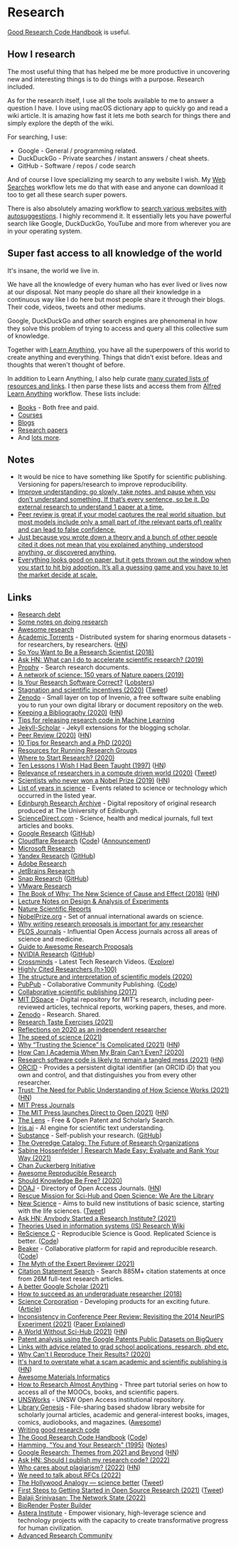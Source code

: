 # Research

[Good Research Code Handbook](https://goodresearch.dev/) is useful.

## How I research

The most useful thing that has helped me be more productive in uncovering new and interesting things is to do things with a purpose. Research included.

As for the research itself, I use all the tools available to me to answer a question I have. I love using macOS dictionary app to quickly go and read a wiki article. It is amazing how fast it lets me both search for things there and simply explore the depth of the wiki.

For searching, I use:

- Google - General / programming related.
- DuckDuckGo - Private searches / instant answers / cheat sheets.
- GitHub - Software / repos / code search

And of course I love specializing my search to any website I wish. My [Web Searches](https://github.com/nikitavoloboev/alfred-web-searches) workflow lets me do that with ease and anyone can download it too to get all these search super powers.

There is also absolutely amazing workflow to [search various websites with autosuggestions](https://github.com/deanishe/alfred-searchio). I highly recommend it. It essentially lets you have powerful search like Google, DuckDuckGo, YouTube and more from wherever you are in your operating system.

## Super fast access to all knowledge of the world

It's insane, the world we live in.

We have all the knowledge of every human who has ever lived or lives now at our disposal. Not many people do share all their knowledge in a continuous way like I do here but most people share it through their blogs. Their code, videos, tweets and other mediums.

Google, DuckDuckGo and other search engines are phenomenal in how they solve this problem of trying to access and query all this collective sum of knowledge.

Together with [Learn Anything](https://learn-anything.xyz/), you have all the superpowers of this world to create anything and everything. Things that didn't exist before. Ideas and thoughts that weren't thought of before.

In addition to Learn Anything, I also help curate [many curated lists of resources and links](https://github.com/learn-anything/curated-lists). I then parse these lists and access them from [Alfred Learn Anything](https://github.com/nikitavoloboev/alfred-learn-anything) workflow. These lists include:

- [Books](https://github.com/learn-anything/books) - Both free and paid.
- [Courses](https://github.com/learn-anything/courses)
- [Blogs](https://github.com/learn-anything/blogs)
- [Research papers](https://github.com/learn-anything/research-papers)
- And [lots more](https://github.com/learn-anything/curated-lists).

## Notes

- It would be nice to have something like Spotify for scientific publishing. Versioning for papers/research to improve reproducibility.
- [Improve understanding: go slowly, take notes, and pause when you don’t understand something. If that’s every sentence, so be it. Do external research to understand 1 paper at a time.](https://www.reddit.com/r/neuroscience/comments/m9t8w4/best_neuroscience_journals_to_follow_in_strokead/)
- [Peer review is great if your model captures the real world situation, but most models include only a small part of (the relevant parts of) reality and can lead to false confidence.](https://twitter.com/insrchf/status/1434527282664722437)
- [Just because you wrote down a theory and a bunch of other people cited it does not mean that you explained anything, understood anything, or discovered anything.](https://twitter.com/Noahpinion/status/1441603710182772737)
- [Everything looks good on paper, but it gets thrown out the window when you start to hit big adoption. It’s all a guessing game and you have to let the market decide at scale.](https://twitter.com/RunNode/status/1463944501328760841)

## Links

- [Research debt](https://distill.pub/2017/research-debt/)
- [Some notes on doing research](https://www.reddit.com/r/MachineLearning/comments/73n9pm/d_confession_as_an_ai_researcher_seeking_advice/dnrsmh9/ "permalink")
- [Awesome research](https://github.com/emptymalei/awesome-research)
- [Academic Torrents](http://academictorrents.com/) - Distributed system for sharing enormous datasets - for researchers, by researchers. ([HN](https://news.ycombinator.com/item?id=22033833))
- [So You Want to Be a Research Scientist (2018)](https://medium.com/s/story/so-you-want-to-be-a-research-scientist-363c075d3d4c?fbclid=IwAR0tcvEpi4DojA3xmFMsuvXg8eqjZ_kHS_0HhBbzvBZ-WK-X-FrwjOe5MbA)
- [Ask HN: What can I do to accelerate scientific research? (2019)](https://news.ycombinator.com/item?id=20189664)
- [Prophy](https://www.prophy.science/) - Search research documents.
- [A network of science: 150 years of Nature papers (2019)](https://www.youtube.com/watch?v=GW4s58u8PZo)
- [Is Your Research Software Correct?](https://mikecroucher.github.io/MLPM_talk/) ([Lobsters](https://lobste.rs/s/yvuwwe/is_your_research_software_correct))
- [Stagnation and scientific incentives (2020)](https://www.nber.org/papers/w26752.pdf) ([Tweet](https://twitter.com/michael_nielsen/status/1229579376016023552))
- [Zenodo](https://github.com/zenodo/zenodo) - Small layer on top of Invenio, a free software suite enabling you to run your own digital library or document repository on the web.
- [Keeping a Bibliography (2020)](https://bastian.rieck.me/blog/posts/2020/bibliography/) ([HN](https://news.ycombinator.com/item?id=22683294))
- [Tips for releasing research code in Machine Learning](https://github.com/paperswithcode/releasing-research-code)
- [Jekyll-Scholar](https://github.com/inukshuk/jekyll-scholar) - Jekyll extensions for the blogging scholar.
- [Peer Review (2020)](https://rodneybrooks.com/peer-review/) ([HN](https://news.ycombinator.com/item?id=23280372))
- [10 Tips for Research and a PhD (2020)](https://ruder.io/10-tips-for-research-and-a-phd/)
- [Resources for Running Research Groups](https://github.com/jeanqasaur/research-group-resources)
- [Where to Start Research? (2020)](https://acesounderglass.com/2020/06/09/where-to-start-research/)
- [Ten Lessons I Wish I Had Been Taught (1997)](https://www.ams.org/notices/199701/comm-rota.pdf) ([HN](https://news.ycombinator.com/item?id=23722803))
- [Relevance of researchers in a compute driven world (2020)](https://www.reddit.com/r/MachineLearning/comments/iezgsc/d_relevance_of_researchers_in_a_compute_driven/) ([Tweet](https://twitter.com/hardmaru/status/1298114780763316227))
- [Scientists who never won a Nobel Prize (2019)](https://www.wondersofphysics.com/2019/01/scientists-who-never-won.html) ([HN](https://news.ycombinator.com/item?id=24283018))
- [List of years in science](https://en.wikipedia.org/wiki/List_of_years_in_science) - Events related to science or technology which occurred in the listed year.
- [Edinburgh Research Archive](https://era.ed.ac.uk/) - Digital repository of original research produced at The University of Edinburgh.
- [ScienceDirect.com](https://www.sciencedirect.com/) - Science, health and medical journals, full text articles and books.
- [Google Research](https://research.google/) ([GitHub](https://github.com/google-research))
- [Cloudflare Research](https://research.cloudflare.com/) ([Code](https://github.com/cloudflare/research.cloudflare.com)) ([Announcement](https://blog.cloudflare.com/announcing-cloudflare-research-hub/))
- [Microsoft Research](https://www.microsoft.com/en-us/research/)
- [Yandex Research](https://research.yandex.com/) ([GitHub](https://github.com/yandex-research))
- [Adobe Research](https://research.adobe.com/)
- [JetBrains Research](https://research.jetbrains.org/)
- [Snap Research](https://research.snap.com/) ([GitHub](https://github.com/snap-research))
- [VMware Research](https://research.vmware.com/)
- [The Book of Why: The New Science of Cause and Effect (2018)](http://cdar.berkeley.edu/wp-content/uploads/2017/04/Lisa-Goldberg-reviews-The-Book-of-Why.pdf) ([HN](https://news.ycombinator.com/item?id=24487135))
- [Lecture Notes on Design & Analysis of Experiments](https://github.com/fcampelo/Design-and-Analysis-of-Experiments)
- [Nature Scientific Reports](https://www.nature.com/srep/)
- [NobelPrize.org](https://www.nobelprize.org/) - Set of annual international awards on science.
- [Why writing research proposals is important for any researcher](https://twitter.com/omarsar0/status/1314217743391100928)
- [PLOS Journals](https://plos.org/#journals) - Influential Open Access journals across all areas of science and medicine.
- [Guide to Awesome Research Proposals](https://github.com/dair-ai/awesome-research-proposals-guide)
- [NVIDIA Research](https://www.nvidia.com/en-us/research/) ([GitHub](https://github.com/NVlabs))
- [Crossminds](https://crossminds.ai/) - Latest Tech Research Videos. ([Explore](https://crossminds.ai/explore/))
- [Highly Cited Researchers (h>100)](http://www.webometrics.info/en/hlargerthan100)
- [The structure and interpretation of scientific models (2020)](https://blog.khinsen.net/posts/2020/12/10/the-structure-and-interpretation-of-scientific-models/)
- [PubPub](https://www.pubpub.org/) - Collaborative Community Publishing. ([Code](https://github.com/pubpub/pubpub))
- [Collaborative scientific publishing (2017)](https://dspace.mit.edu/handle/1721.1/112531)
- [MIT DSpace](https://dspace.mit.edu/) - Digital repository for MIT's research, including peer-reviewed articles, technical reports, working papers, theses, and more.
- [Zenodo](https://zenodo.org/) - Research. Shared.
- [Research Taste Exercises (2021)](http://colah.github.io/notes/taste/)
- [Reflections on 2020 as an independent researcher](https://andymatuschak.org/2020/)
- [The speed of science (2021)](https://worksinprogress.co/issue/the-speed-of-science/)
- [Why “Trusting the Science” Is Complicated (2021)](https://lareviewofbooks.org/article/why-trusting-the-science-is-complicated/) ([HN](https://news.ycombinator.com/item?id=26122712))
- [How Can I Academia When My Brain Can't Even? (2020)](https://very.science/PLMW20/)
- [Research software code is likely to remain a tangled mess (2021)](http://shape-of-code.coding-guidelines.com/2021/02/21/research-software-code-is-likely-to-remain-a-tangled-mess/) ([HN](https://news.ycombinator.com/item?id=26223114))
- [ORCID](https://orcid.org/) - Provides a persistent digital identifier (an ORCID iD) that you own and control, and that distinguishes you from every other researcher.
- [Trust: The Need for Public Understanding of How Science Works (2021)](https://onlinelibrary.wiley.com/doi/full/10.1002/hast.1227) ([HN](https://news.ycombinator.com/item?id=26314610))
- [MIT Press Journals](https://www.mitpressjournals.org/action/showPublications)
- [The MIT Press launches Direct to Open (2021)](https://mitpress.mit.edu/blog/mit-press-launches-direct-open) ([HN](https://news.ycombinator.com/item?id=26322089))
- [The Lens](https://www.lens.org/lens/) - Free & Open Patent and Scholarly Search.
- [Iris.ai](https://iris.ai/) - AI engine for scientific text understanding.
- [Substance](https://substance.io/) - Self-publish your research. ([GitHub](https://github.com/substance))
- [The Overedge Catalog: The Future of Research Organizations](https://arbesman.net/overedge/)
- [Sabine Hossenfelder | Research Made Easy: Evaluate and Rank Your Way (2021)](https://www.youtube.com/watch?v=IVFutzyRmNg)
- [Chan Zuckerberg Initiative](https://chanzuckerberg.com/)
- [Awesome Reproducible Research](https://github.com/leipzig/awesome-reproducible-research)
- [Should Knowledge Be Free? (2020)](https://www.youtube.com/watch?v=PriwCi6SzLo&t=8s)
- [DOAJ](https://www.doaj.org/) - Directory of Open Access Journals. ([HN](https://news.ycombinator.com/item?id=27073779))
- [Rescue Mission for Sci-Hub and Open Science: We Are the Library](https://www.reddit.com/r/DataHoarder/comments/nc27fv/rescue_mission_for_scihub_and_open_science_we_are/)
- [New Science](https://newscience.org/) - Aims to build new institutions of basic science, starting with the life sciences. ([Tweet](https://twitter.com/alexeyguzey/status/1392890087944380420))
- [Ask HN: Anybody Started a Research Institute? (2021)](https://news.ycombinator.com/item?id=27300594)
- [Theories Used in information systems (IS) Research Wiki](https://is.theorizeit.org/wiki/Main_Page)
- [ReScience C](https://rescience.github.io/) - Reproducible Science is Good. Replicated Science is better. ([Code](https://github.com/ReScience/ReScience))
- [Beaker](https://beaker.org/) - Collaborative platform for rapid and reproducible research. ([Code](https://github.com/allenai/beaker))
- [The Myth of the Expert Reviewer (2021)](https://parameterfree.com/2021/07/06/the-myth-of-the-expert-reviewer/)
- [Citation Statement Search](https://scite.ai/search/citations) - Search 885M+ citation statements at once from 26M full-text research articles.
- [A better Google Scholar (2021)](https://nintil.com/better-google-scholar)
- [How to succeed as an undergraduate researcher (2018)](https://dblalock.github.io/how-to-undergrad-research/)
- [Science Corporation](https://science.xyz/) - Developing products for an exciting future. ([Article](https://maxhodak.com/nonfiction/2021/09/03/science.html))
- [Inconsistency in Conference Peer Review: Revisiting the 2014 NeurIPS Experiment (2021)](https://arxiv.org/abs/2109.09774) ([Paper Explained](https://www.youtube.com/watch?v=19Q-vMd9bYg))
- [A World Without Sci-Hub (2021)](https://palladiummag.com/2021/09/24/a-world-without-sci-hub/) ([HN](https://news.ycombinator.com/item?id=28689707))
- [Patent analysis using the Google Patents Public Datasets on BigQuery](https://github.com/google/patents-public-data)
- [Links with advice related to grad school applications, research, phd etc.](https://github.com/shaily99/advice)
- [Why Can't I Reproduce Their Results? (2020)](https://theorangeduck.com/page/reproduce-their-results)
- [It's hard to overstate what a scam academic and scientific publishing is](https://pluralistic.net/2021/10/28/clintons-ghost/#cornucopia-concordance) ([HN](https://news.ycombinator.com/item?id=29061356))
- [Awesome Materials Informatics](https://github.com/tilde-lab/awesome-materials-informatics)
- [How to Research Almost Anything](https://github.com/TimothyStiles/how-to-research-almost-anything) - Three part tutorial series on how to access all of the MOOCs, books, and scientific papers.
- [UNSWorks](https://www.unsworks.unsw.edu.au/primo-explore/search?vid=UNSWORKS) - UNSW Open Access institutional repository.
- [Library Genesis](http://libgen.li/) - File-sharing based shadow library website for scholarly journal articles, academic and general-interest books, images, comics, audiobooks, and magazines. ([Awesome](https://github.com/freereadorg/awesome-libgen))
- [Writing good research code](https://github.com/patrickmineault/research_code)
- [The Good Research Code Handbook](https://goodresearch.dev/) ([Code](https://github.com/patrickmineault/codebook))
- [Hamming, "You and Your Research" (1995)](https://www.youtube.com/watch?v=a1zDuOPkMSw) ([Notes](https://spico197.github.io/posts/2021/09/hamming/))
- [Google Research: Themes from 2021 and Beyond](https://ai.googleblog.com/2022/01/google-research-themes-from-2021-and.html) ([HN](https://news.ycombinator.com/item?id=29943548))
- [Ask HN: Should I publish my research code? (2022)](https://news.ycombinator.com/item?id=29934192)
- [Who cares about plagiarism? (2022)](https://www.worksinprogress.co/issue/who-cares-about-plagiarism/) ([HN](https://news.ycombinator.com/item?id=30153759))
- [We need to talk about RFCs (2022)](https://www.ncameron.org/blog/the-problem-with-rfcs/)
- [The Hollywood Analogy — science better](https://www.scibetter.com/hollywood) ([Tweet](https://twitter.com/davidtlang/status/1494740604147822596))
- [First Steps to Getting Started in Open Source Research (2021)](https://www.bellingcat.com/resources/2021/11/09/first-steps-to-getting-started-in-open-source-research/) ([Tweet](https://twitter.com/EliotHiggins/status/1502292286285168643))
- [Balaji Srinivasan: The Network State (2022)](https://overcast.fm/+Oxea-zIg0)
- [BioRender Poster Builder](https://biorender.com/poster-builder)
- [Astera Institute](https://astera.org/) - Empower visionary, high-leverage science and technology projects with the capacity to create transformative progress for human civilization.
- [Advanced Research Community](https://github.com/advancedresearch/advancedresearch.github.io)